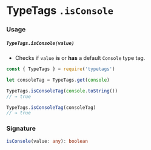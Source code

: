 # TypeTags `.isConsole`

### Usage

##### `TypeTags.isConsole(value)`

- Checks if `value` **is** or **has** a default `Console` type tag.

```js
const { TypeTags } = require('typetags')

let consoleTag = TypeTags.get(console)

TypeTags.isConsoleTag(console.toString())
// → true

TypeTags.isConsoleTag(consoleTag)
// → true
```

### Signature

```ts
isConsole(value: any): boolean
```
